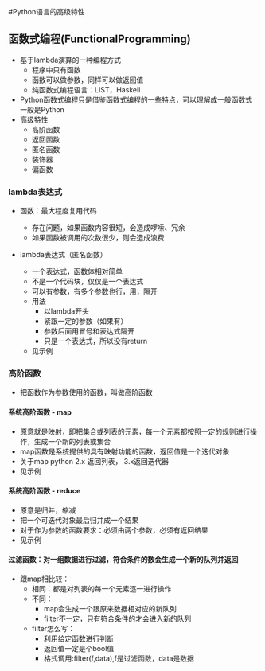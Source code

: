 #Python语言的高级特性
## 函数式编程(FunctionalProgramming)
 - 基于lambda演算的一种编程方式
    - 程序中只有函数
    - 函数可以做参数，同样可以做返回值
    - 纯函数式编程语言：LIST，Haskell
 - Python函数式编程只是借鉴函数式编程的一些特点，可以理解成一般函数式一般是Python
 - 高级特性
    - 高阶函数
    - 返回函数
    - 匿名函数
    - 装饰器
    - 偏函数
    
### lambda表达式
 - 函数：最大程度复用代码
    - 存在问题，如果函数内容很短，会造成啰嗦、冗余
    - 如果函数被调用的次数很少，则会造成浪费
    
 - lambda表达式（匿名函数）
    - 一个表达式，函数体相对简单
    - 不是一个代码块，仅仅是一个表达式
    - 可以有参数，有多个参数也行，用，隔开
    - 用法
        - 以lambda开头
        - 紧跟一定的参数（如果有）
        - 参数后面用冒号和表达式隔开
        - 只是一个表达式，所以没有return
    - 见示例
        
### 高阶函数
 - 把函数作为参数使用的函数，叫做高阶函数

#### 系统高阶函数 - map
 - 原意就是映射，即把集合或列表的元素，每一个元素都按照一定的规则进行操作，生成一个新的列表或集合
 - map函数是系统提供的具有映射功能的函数，返回值是一个迭代对象
 - 关于map python 2.x 返回列表， 3.x返回迭代器
 - 见示例

#### 系统高阶函数 - reduce
 - 原意是归并，缩减
 - 把一个可迭代对象最后归并成一个结果
 - 对于作为参数的函数要求：必须由两个参数，必须有返回结果
 - 见示例
  
#### 过滤函数：对一组数据进行过滤，符合条件的数会生成一个新的队列并返回
 - 跟map相比较：
    - 相同：都是对列表的每一个元素逐一进行操作
    - 不同：
        - map会生成一个跟原来数据相对应的新队列
        - filter不一定，只有符合条件的才会进入新的队列
    - filter怎么写：
        - 利用给定函数进行判断
        - 返回值一定是个bool值
        - 格式调用:filter(f,data),f是过滤函数，data是数据

